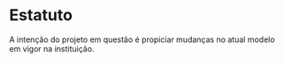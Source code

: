 # Estatuto
A intenção do projeto em questão é propiciar mudanças no atual modelo em vigor na instituição.
